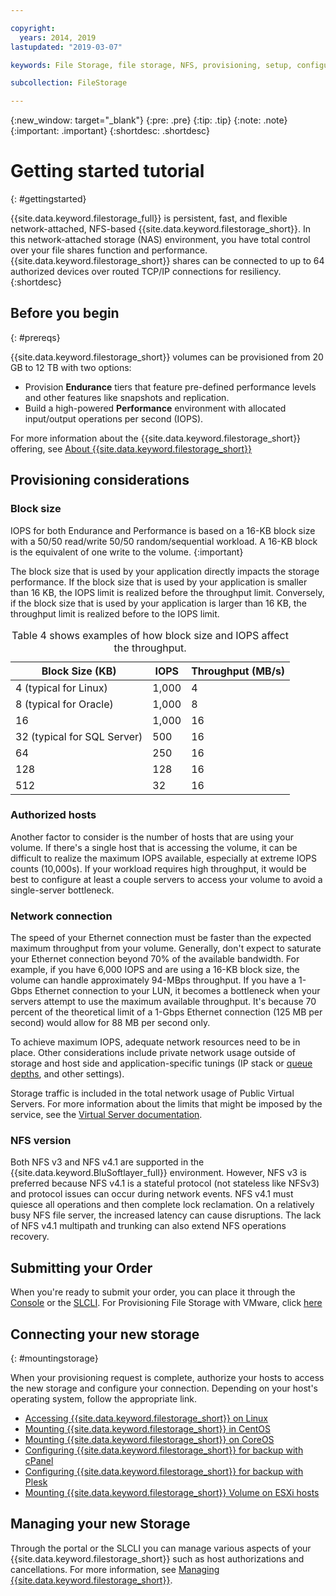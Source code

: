 ```yaml
---

copyright:
  years: 2014, 2019
lastupdated: "2019-03-07"

keywords: File Storage, file storage, NFS, provisioning, setup, configuration, mounting storage

subcollection: FileStorage

---
```

{:new_window: target="_blank"}
{:pre: .pre}
{:tip: .tip}
{:note: .note}
{:important: .important}
 {:shortdesc: .shortdesc}


# Getting started tutorial
{: #gettingstarted}

{{site.data.keyword.filestorage_full}} is persistent, fast, and flexible network-attached, NFS-based {{site.data.keyword.filestorage_short}}. In this network-attached storage (NAS) environment, you have total control over your file shares function and performance. {{site.data.keyword.filestorage_short}} shares can be connected to up to 64 authorized devices over routed TCP/IP connections for resiliency.
{:shortdesc}

## Before you begin
{: #prereqs}

{{site.data.keyword.filestorage_short}} volumes can be provisioned from 20 GB to 12 TB with two options: <br/>
- Provision **Endurance** tiers that feature pre-defined performance levels and other features like snapshots and replication.
- Build a high-powered **Performance** environment with allocated input/output operations per second (IOPS).

For more information about the {{site.data.keyword.filestorage_short}} offering, see [About {{site.data.keyword.filestorage_short}}](/docs/infrastructure/FileStorage?topic=FileStorage-about)

## Provisioning considerations

### Block size

IOPS for both Endurance and Performance is based on a 16-KB block size with a 50/50 read/write 50/50 random/sequential workload. A 16-KB block is the equivalent of one write to the volume.
{:important}

The block size that is used by your application directly impacts the storage performance. If the block size that is used by your application is smaller than 16 KB, the IOPS limit is realized before the throughput limit. Conversely, if the block size that is used by your application is larger than 16 KB, the throughput limit is realized before to the IOPS limit.

<table>
  <caption>Table 4 shows examples of how block size and IOPS affect the throughput.</caption>
        <colgroup>
          <col/>
          <col/>
          <col/>
        </colgroup>
        <thead>
          <tr>
            <th>Block Size (KB)</th>
            <th>IOPS</th>
            <th>Throughput (MB/s)</th>
          </tr>
        </thead>
        <tbody>
          <tr>
            <td>4 (typical for Linux)</td>
            <td>1,000</td>
            <td>4</td>
          </tr>
          <tr>
            <td>8 (typical for Oracle)</td>
            <td>1,000</td>
            <td>8</td>
          </tr>
          <tr>
            <td>16</td>
            <td>1,000</td>
            <td>16</td>
          </tr>
          <tr>
            <td>32 (typical for SQL Server)</td>
            <td>500</td>
            <td>16</td>
          </tr>          
          <tr>
            <td>64</td>
            <td>250</td>
            <td>16</td>
          </tr>
          <tr>
            <td>128</td>
            <td>128</td>
            <td>16</td>
          </tr>
          <tr>
            <td>512</td>
            <td>32</td>
            <td>16</td>
          </tr>
        </tbody>
</table>

### Authorized hosts

Another factor to consider is the number of hosts that are using your volume. If there's a single host that is accessing the volume, it can be difficult to realize the maximum IOPS available, especially at extreme IOPS counts (10,000s). If your workload requires high throughput, it would be best to configure at least a couple servers to access your volume to avoid a single-server bottleneck.

### Network connection

The speed of your Ethernet connection must be faster than the expected maximum throughput from your volume. Generally, don't expect to saturate your Ethernet connection beyond 70% of the available bandwidth. For example, if you have 6,000 IOPS and are using a 16-KB block size, the volume can handle approximately 94-MBps throughput. If you have a 1-Gbps Ethernet connection to your LUN, it becomes a bottleneck when your servers attempt to use the maximum available throughput. It's because 70 percent of the theoretical limit of a 1-Gbps Ethernet connection (125 MB per second) would allow for 88 MB per second only.

To achieve maximum IOPS, adequate network resources need to be in place. Other considerations include private network usage outside of storage and host side and application-specific tunings (IP stack or [queue depths](/docs/infrastructure/FileStorage?topic=FileStorage-hostqueuesettings), and other settings).

Storage traffic is included in the total network usage of Public Virtual Servers. For more information about the limits that might be imposed by the service, see the [Virtual Server documentation](/docs/vsi?topic=virtual-servers-about-public-virtual-servers).

### NFS version

Both NFS v3 and NFS v4.1 are supported in the {{site.data.keyword.BluSoftlayer_full}} environment. However, NFS v3 is preferred because NFS v4.1 is a stateful protocol (not stateless like NFSv3) and protocol issues can occur during network events. NFS v4.1 must quiesce all operations and then complete lock reclamation. On a relatively busy NFS file server, the increased latency can cause disruptions. The lack of NFS v4.1 multipath and trunking can also extend NFS operations recovery.

## Submitting your Order

When you're ready to submit your order, you can place it through the [Console](/docs/infrastructure/FileStorage?topic=FileStorage-orderingConsole) or the [SLCLI](/docs/infrastructure/FileStorage?topic=FileStorage-orderingSLCLI). For Provisioning File Storage with VMware, click [here](/docs/infrastructure/FileStorage?topic=FileStorage-architectureguide)

## Connecting your new storage
{: #mountingstorage}

When your provisioning request is complete, authorize your hosts to access the new storage and configure your connection. Depending on your host's operating system, follow the appropriate link.
- [Accessing {{site.data.keyword.filestorage_short}} on Linux](/docs/infrastructure/FileStorage?topic=FileStorage-mountingLinux)
- [Mounting {{site.data.keyword.filestorage_short}} in CentOS](/docs/infrastructure/FileStorage?topic=FileStorage-mountingCentOS)
- [Mounting {{site.data.keyword.filestorage_short}} on CoreOS](/docs/infrastructure/FileStorage?topic=FileStorage-mountingCoreOS)
- [Configuring {{site.data.keyword.filestorage_short}} for backup with cPanel](/docs/infrastructure/FileStorage?topic=FileStorage-cPanelBackups)
- [Configuring {{site.data.keyword.filestorage_short}} for backup with Plesk](/docs/infrastructure/FileStorage?topic=FileStorage-PleskBackup)
- [Mounting {{site.data.keyword.filestorage_short}} Volume on ESXi hosts](/docs/infrastructure/FileStorage?topic=FileStorage-architectureguide)

## Managing your new Storage

Through the portal or the SLCLI you can manage various aspects of your {{site.data.keyword.filestorage_short}} such as host authorizations and cancellations. For more information, see [Managing {{site.data.keyword.filestorage_short}}](/docs/infrastructure/FileStorage?topic=FileStorage-managingstorage).
